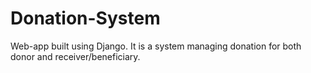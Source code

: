 # Donation-System
Web-app built using Django. It is  a system managing donation for both donor and receiver/beneficiary.
